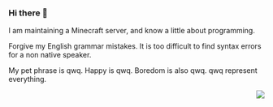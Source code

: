 ### Hi there 👋

I am maintaining a Minecraft server, and know a little about programming.

Forgive my English grammar mistakes. It is too difficult to find syntax errors for a non native speaker. 

My pet phrase is qwq. Happy is qwq. Boredom is also qwq. qwq represent everything.


<img align="right" src="https://github-readme-stats.vercel.app/api?username=KujouMolean&show_icons=true&icon_color=CE1D2D&text_color=718096&bg_color=ffffff&hide_title=true"/>
